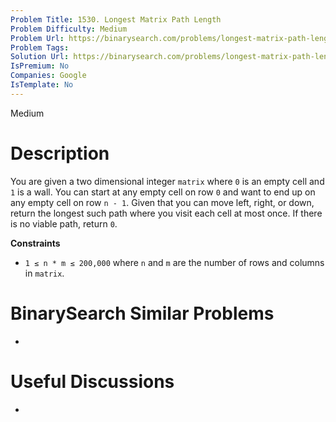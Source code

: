 ```yaml
---
Problem Title: 1530. Longest Matrix Path Length
Problem Difficulty: Medium
Problem Url: https://binarysearch.com/problems/longest-matrix-path-length/
Problem Tags: 
Solution Url: https://binarysearch.com/problems/longest-matrix-path-length/solutions/
IsPremium: No
Companies: Google
IsTemplate: No
---
```


<span style="color: ;">Medium</span>

# Description

You are given a two dimensional integer `matrix` where `0` is an empty cell and `1` is a wall. You can start at any empty cell on row `0` and want to end up on any empty cell on row `n - 1`. Given that you can move left, right, or down, return the longest such path where you visit each cell at most once. If there is no viable path, return `0`.

**Constraints**
- `1 ≤ n * m ≤ 200,000` where `n` and `m` are the number of rows and columns in `matrix`.

# BinarySearch Similar Problems

- []()

# Useful Discussions

- []()
